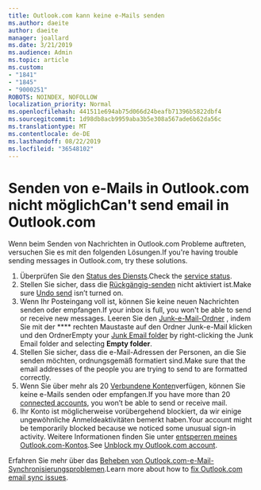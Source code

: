 ```yaml
---
title: Outlook.com kann keine e-Mails senden
ms.author: daeite
author: daeite
manager: joallard
ms.date: 3/21/2019
ms.audience: Admin
ms.topic: article
ms.custom:
- "1841"
- "1845"
- "9000251"
ROBOTS: NOINDEX, NOFOLLOW
localization_priority: Normal
ms.openlocfilehash: 441511e694ab75d066d24beafb71396b5822dbf4
ms.sourcegitcommit: 1d98db8acb9959aba3b5e308a567ade6b62da56c
ms.translationtype: MT
ms.contentlocale: de-DE
ms.lasthandoff: 08/22/2019
ms.locfileid: "36548102"
---
```

# <a name="cant-send-email-in-outlookcom"></a><span data-ttu-id="1b24e-102">Senden von e-Mails in Outlook.com nicht möglich</span><span class="sxs-lookup"><span data-stu-id="1b24e-102">Can't send email in Outlook.com</span></span>

<span data-ttu-id="1b24e-103">Wenn beim Senden von Nachrichten in Outlook.com Probleme auftreten, versuchen Sie es mit den folgenden Lösungen.</span><span class="sxs-lookup"><span data-stu-id="1b24e-103">If you're having trouble sending messages in Outlook.com, try these solutions.</span></span>

1. <span data-ttu-id="1b24e-104">Überprüfen Sie den [Status des Diensts](https://go.microsoft.com/fwlink/p/?linkid=837482).</span><span class="sxs-lookup"><span data-stu-id="1b24e-104">Check the [service status](https://go.microsoft.com/fwlink/p/?linkid=837482).</span></span>
1. <span data-ttu-id="1b24e-105">Stellen Sie sicher, dass die [Rückgängig-senden](https://outlook.live.com/mail/options/mail/messageContent/undoSend) nicht aktiviert ist.</span><span class="sxs-lookup"><span data-stu-id="1b24e-105">Make sure [Undo send](https://outlook.live.com/mail/options/mail/messageContent/undoSend) isn’t turned on.</span></span>
1. <span data-ttu-id="1b24e-106">Wenn Ihr Posteingang voll ist, können Sie keine neuen Nachrichten senden oder empfangen.</span><span class="sxs-lookup"><span data-stu-id="1b24e-106">If your inbox is full, you won't be able to send or receive new messages.</span></span> <span data-ttu-id="1b24e-107">Leeren Sie den [Junk-e-Mail-Ordner](https://outlook.live.com/mail/junkemail) , indem Sie mit der \*\*\*\* rechten Maustaste auf den Ordner Junk-e-Mail klicken und den Ordner</span><span class="sxs-lookup"><span data-stu-id="1b24e-107">Empty your [Junk Email folder](https://outlook.live.com/mail/junkemail) by right-clicking the Junk Email folder and selecting **Empty folder**.</span></span>
1. <span data-ttu-id="1b24e-108">Stellen Sie sicher, dass die e-Mail-Adressen der Personen, an die Sie senden möchten, ordnungsgemäß formatiert sind.</span><span class="sxs-lookup"><span data-stu-id="1b24e-108">Make sure that the email addresses of the people you are trying to send to are formatted correctly.</span></span>
1. <span data-ttu-id="1b24e-109">Wenn Sie über mehr als 20 [Verbundene Konten](https://outlook.live.com/mail/options/mail/accounts/connected)verfügen, können Sie keine e-Mails senden oder empfangen.</span><span class="sxs-lookup"><span data-stu-id="1b24e-109">If you have more than 20 [connected accounts](https://outlook.live.com/mail/options/mail/accounts/connected), you won’t be able to send or receive mail.</span></span>
1. <span data-ttu-id="1b24e-110">Ihr Konto ist möglicherweise vorübergehend blockiert, da wir einige ungewöhnliche Anmeldeaktivitäten bemerkt haben.</span><span class="sxs-lookup"><span data-stu-id="1b24e-110">Your account might be temporarily blocked because we noticed some unusual sign-in activity.</span></span> <span data-ttu-id="1b24e-111">Weitere Informationen finden Sie unter [entsperren meines Outlook.com-Kontos](https://support.office.com/article/f4ad2701-d166-4d8b-8a6a-9af2a1f8a4c4?wt.mc_id=Office_Outlook_com_Alchemy).</span><span class="sxs-lookup"><span data-stu-id="1b24e-111">See [Unblock my Outlook.com account](https://support.office.com/article/f4ad2701-d166-4d8b-8a6a-9af2a1f8a4c4?wt.mc_id=Office_Outlook_com_Alchemy).</span></span>

<span data-ttu-id="1b24e-112">Erfahren Sie mehr über das [Beheben von Outlook.com-e-Mail-Synchronisierungsproblemen](https://support.office.com/article/d39e3341-8d79-4bf1-b3c7-ded602233642?wt.mc_id=Office_Outlook_com_Alchemy).</span><span class="sxs-lookup"><span data-stu-id="1b24e-112">Learn more about how to [fix Outlook.com email sync issues](https://support.office.com/article/d39e3341-8d79-4bf1-b3c7-ded602233642?wt.mc_id=Office_Outlook_com_Alchemy).</span></span>